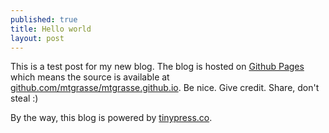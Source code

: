```yaml
---
published: true
title: Hello world
layout: post
---
```

This is a test post for my new blog. The blog is hosted on [Github Pages](http://pages.github.com/) which means the source is available at [github.com/mtgrasse/mtgrasse.github.io](http://github.com/mtgrasse/mtgrasse.github.io). Be nice. Give credit. Share, don't steal :)

By the way, this blog is powered by [tinypress.co](https://tinypress.co).